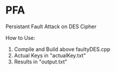 # PFA
Persistant Fault Attack on DES Cipher

How to Use:
1. Compile and Build above faultyDES.cpp
2. Actual Keys in "actualKey.txt"
3. Results in "output.txt"

